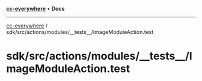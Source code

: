 [**cc-everywhere**](../../../../../index.md) • **Docs**

***

[cc-everywhere](../../../../../index.md) / sdk/src/actions/modules/\_\_tests\_\_/ImageModuleAction.test

# sdk/src/actions/modules/\_\_tests\_\_/ImageModuleAction.test
